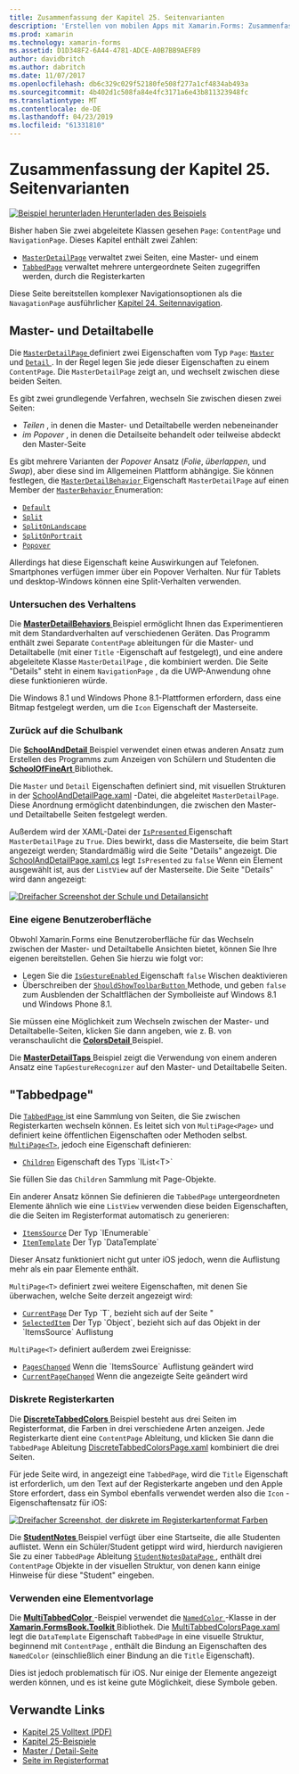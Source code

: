 ```yaml
---
title: Zusammenfassung der Kapitel 25. Seitenvarianten
description: 'Erstellen von mobilen Apps mit Xamarin.Forms: Zusammenfassung der Kapitel 25. Seitenvarianten'
ms.prod: xamarin
ms.technology: xamarin-forms
ms.assetid: D1D348F2-6A44-4781-ADCE-A0B7BB9AEF89
author: davidbritch
ms.author: dabritch
ms.date: 11/07/2017
ms.openlocfilehash: db6c329c029f52180fe508f277a1cf4834ab493a
ms.sourcegitcommit: 4b402d1c508fa84e4fc3171a6e43b811323948fc
ms.translationtype: MT
ms.contentlocale: de-DE
ms.lasthandoff: 04/23/2019
ms.locfileid: "61331810"
---
```

# <a name="summary-of-chapter-25-page-varieties"></a>Zusammenfassung der Kapitel 25. Seitenvarianten

[![Beispiel herunterladen](~/media/shared/download.png) Herunterladen des Beispiels](https://github.com/xamarin/xamarin-forms-book-samples/tree/master/Chapter25)

Bisher haben Sie zwei abgeleitete Klassen gesehen `Page`: `ContentPage` und `NavigationPage`. Dieses Kapitel enthält zwei Zahlen:

- [`MasterDetailPage`](xref:Xamarin.Forms.MasterDetailPage) verwaltet zwei Seiten, eine Master- und einem
- [`TabbedPage`](xref:Xamarin.Forms.TabbedPage) verwaltet mehrere untergeordnete Seiten zugegriffen werden, durch die Registerkarten

Diese Seite bereitstellen komplexer Navigationsoptionen als die `NavagationPage` ausführlicher [Kapitel 24. Seitennavigation](~/xamarin-forms/creating-mobile-apps-xamarin-forms/summaries/chapter24.md).

## <a name="master-and-detail"></a>Master- und Detailtabelle

Die [ `MasterDetailPage` ](xref:Xamarin.Forms.MasterDetailPage) definiert zwei Eigenschaften vom Typ `Page`: [ `Master` ](xref:Xamarin.Forms.MasterDetailPage.Master) und [ `Detail` ](xref:Xamarin.Forms.MasterDetailPage.Detail). In der Regel legen Sie jede dieser Eigenschaften zu einem `ContentPage`. Die `MasterDetailPage` zeigt an, und wechselt zwischen diese beiden Seiten.

Es gibt zwei grundlegende Verfahren, wechseln Sie zwischen diesen zwei Seiten:

- *Teilen* , in denen die Master- und Detailtabelle werden nebeneinander
- *im Popover* , in denen die Detailseite behandelt oder teilweise abdeckt den Master-Seite

Es gibt mehrere Varianten der *Popover* Ansatz (*Folie*, *überlappen*, und *Swap*), aber diese sind im Allgemeinen Plattform abhängige. Sie können festlegen, die [ `MasterDetailBehavior` ](xref:Xamarin.Forms.MasterDetailPage.MasterBehavior) Eigenschaft `MasterDetailPage` auf einen Member der [ `MasterBehavior` ](xref:Xamarin.Forms.MasterBehavior) Enumeration:

- [`Default`](xref:Xamarin.Forms.MasterBehavior.Default)
- [`Split`](xref:Xamarin.Forms.MasterBehavior.Split)
- [`SplitOnLandscape`](xref:Xamarin.Forms.MasterBehavior.SplitOnLandscape)
- [`SplitOnPortrait`](xref:Xamarin.Forms.MasterBehavior.SplitOnPortrait)
- [`Popover`](xref:Xamarin.Forms.MasterBehavior.Popover)

Allerdings hat diese Eigenschaft keine Auswirkungen auf Telefonen. Smartphones verfügen immer über ein Popover Verhalten. Nur für Tablets und desktop-Windows können eine Split-Verhalten verwenden.

### <a name="exploring-the-behaviors"></a>Untersuchen des Verhaltens

Die [ **MasterDetailBehaviors** ](https://github.com/xamarin/xamarin-forms-book-samples/tree/master/Chapter25/MasterDetailBehaviors) Beispiel ermöglicht Ihnen das Experimentieren mit dem Standardverhalten auf verschiedenen Geräten. Das Programm enthält zwei Separate `ContentPage` ableitungen für die Master- und Detailtabelle (mit einer `Title` -Eigenschaft auf festgelegt), und eine andere abgeleitete Klasse `MasterDetailPage` , die kombiniert werden. Die Seite "Details" steht in einem `NavigationPage` , da die UWP-Anwendung ohne diese funktionieren würde.

Die Windows 8.1 und Windows Phone 8.1-Plattformen erfordern, dass eine Bitmap festgelegt werden, um die `Icon` Eigenschaft der Masterseite.

### <a name="back-to-school"></a>Zurück auf die Schulbank

Die [ **SchoolAndDetail** ](https://github.com/xamarin/xamarin-forms-book-samples/tree/master/Chapter25/SchoolAndDetail) Beispiel verwendet einen etwas anderen Ansatz zum Erstellen des Programms zum Anzeigen von Schülern und Studenten die [ **SchoolOfFineArt** ](https://github.com/xamarin/xamarin-forms-book-samples/tree/master/Libraries/SchoolOfFineArt) Bibliothek.

Die `Master` und `Detail` Eigenschaften definiert sind, mit visuellen Strukturen in der [SchoolAndDetailPage.xaml](https://github.com/xamarin/xamarin-forms-book-samples/blob/master/Chapter25/SchoolAndDetail/SchoolAndDetail/SchoolAndDetail/SchoolAndDetailPage.xaml) -Datei, die abgeleitet `MasterDetailPage`. Diese Anordnung ermöglicht datenbindungen, die zwischen den Master- und Detailtabelle Seiten festgelegt werden.

Außerdem wird der XAML-Datei der [ `IsPresented` ](xref:Xamarin.Forms.MasterDetailPage.IsPresented) Eigenschaft `MasterDetailPage` zu `True`. Dies bewirkt, dass die Masterseite, die beim Start angezeigt werden; Standardmäßig wird die Seite "Details" angezeigt. Die [SchoolAndDetailPage.xaml.cs](https://github.com/xamarin/xamarin-forms-book-samples/blob/master/Chapter25/SchoolAndDetail/SchoolAndDetail/SchoolAndDetail/SchoolAndDetailPage.xaml.cs) legt `IsPresented` zu `false` Wenn ein Element ausgewählt ist, aus der `ListView` auf der Masterseite. Die Seite "Details" wird dann angezeigt:

[![Dreifacher Screenshot der Schule und Detailansicht](images/ch25fg09-small.png "Detailseite aus einem MasterDetailPage")](images/ch25fg09-large.png#lightbox "Detailseite aus einem MasterDetailPage")

### <a name="your-own-user-interface"></a>Eine eigene Benutzeroberfläche

Obwohl Xamarin.Forms eine Benutzeroberfläche für das Wechseln zwischen der Master- und Detailtabelle Ansichten bietet, können Sie Ihre eigenen bereitstellen. Gehen Sie hierzu wie folgt vor:

- Legen Sie die [ `IsGestureEnabled` ](xref:Xamarin.Forms.MasterDetailPage.IsGestureEnabled) Eigenschaft `false` Wischen deaktivieren
- Überschreiben der [ `ShouldShowToolbarButton` ](xref:Xamarin.Forms.MasterDetailPage.ShouldShowToolbarButton) Methode, und geben `false` zum Ausblenden der Schaltflächen der Symbolleiste auf Windows 8.1 und Windows Phone 8.1.

Sie müssen eine Möglichkeit zum Wechseln zwischen der Master- und Detailtabelle-Seiten, klicken Sie dann angeben, wie z. B. von veranschaulicht die [ **ColorsDetail** ](https://github.com/xamarin/xamarin-forms-book-samples/tree/master/Chapter25/ColorsDetails) Beispiel.

Die [ **MasterDetailTaps** ](https://github.com/xamarin/xamarin-forms-book-samples/tree/master/Chapter25/MasterDetailTaps) Beispiel zeigt die Verwendung von einem anderen Ansatz eine `TapGestureRecognizer` auf den Master- und Detailtabelle Seiten.

## <a name="tabbedpage"></a>"Tabbedpage"

Die [ `TabbedPage` ](xref:Xamarin.Forms.TabbedPage) ist eine Sammlung von Seiten, die Sie zwischen Registerkarten wechseln können. Es leitet sich von `MultiPage<Page>` und definiert keine öffentlichen Eigenschaften oder Methoden selbst. [`MultiPage<T>`](xref:Xamarin.Forms.MultiPage`1), jedoch eine Eigenschaft definieren:

- [`Children`](xref:Xamarin.Forms.MultiPage`1.Children) Eigenschaft des Typs `IList<T>`

Sie füllen Sie das `Children` Sammlung mit Page-Objekte.

Ein anderer Ansatz können Sie definieren die `TabbedPage` untergeordneten Elemente ähnlich wie eine `ListView` verwenden diese beiden Eigenschaften, die die Seiten im Registerformat automatisch zu generieren:

- [`ItemsSource`](xref:Xamarin.Forms.MultiPage`1.ItemsSource) Der Typ `IEnumerable`
- [`ItemTemplate`](xref:Xamarin.Forms.MultiPage`1.ItemTemplate) Der Typ `DataTemplate`

Dieser Ansatz funktioniert nicht gut unter iOS jedoch, wenn die Auflistung mehr als ein paar Elemente enthält.

`MultiPage<T>` definiert zwei weitere Eigenschaften, mit denen Sie überwachen, welche Seite derzeit angezeigt wird:

- [`CurrentPage`](xref:Xamarin.Forms.MultiPage`1.CurrentPage) Der Typ `T`, bezieht sich auf der Seite "
- [`SelectedItem`](xref:Xamarin.Forms.MultiPage`1.SelectedItem) Der Typ `Object`, bezieht sich auf das Objekt in der `ItemsSource` Auflistung

`MultiPage<T>` definiert außerdem zwei Ereignisse:

- [`PagesChanged`](xref:Xamarin.Forms.MultiPage`1.PagesChanged) Wenn die `ItemsSource` Auflistung geändert wird
- [`CurrentPageChanged`](xref:Xamarin.Forms.MultiPage`1.CurrentPageChanged) Wenn die angezeigte Seite geändert wird

### <a name="discrete-tab-pages"></a>Diskrete Registerkarten

Die [ **DiscreteTabbedColors** ](https://github.com/xamarin/xamarin-forms-book-samples/tree/master/Chapter25/DiscreteTabbedColors) Beispiel besteht aus drei Seiten im Registerformat, die Farben in drei verschiedene Arten anzeigen. Jede Registerkarte dient eine `ContentPage` Ableitung, und klicken Sie dann die `TabbedPage` Ableitung [DiscreteTabbedColorsPage.xaml](https://github.com/xamarin/xamarin-forms-book-samples/blob/master/Chapter25/DiscreteTabbedColors/DiscreteTabbedColors/DiscreteTabbedColors/DiscreteTabbedColorsPage.xaml) kombiniert die drei Seiten.

Für jede Seite wird, in angezeigt eine `TabbedPage`, wird die `Title` Eigenschaft ist erforderlich, um den Text auf der Registerkarte angeben und den Apple Store erfordert, dass ein Symbol ebenfalls verwendet werden also die `Icon` -Eigenschaftensatz für iOS:

[![Dreifacher Screenshot, der diskrete im Registerkartenformat Farben](images/ch25fg13-small.png "\"tabbedpage\"")](images/ch25fg13-large.png#lightbox "\"tabbedpage\"")

Die [ **StudentNotes** ](https://github.com/xamarin/xamarin-forms-book-samples/tree/master/Chapter25/StudentNotes) Beispiel verfügt über eine Startseite, die alle Studenten auflistet. Wenn ein Schüler/Student getippt wird wird, hierdurch navigieren Sie zu einer `TabbedPage` Ableitung [ `StudentNotesDataPage` ](https://github.com/xamarin/xamarin-forms-book-samples/blob/master/Chapter25/StudentNotes/StudentNotes/StudentNotes/StudentNotesDataPage.xaml), enthält drei `ContentPage` Objekte in der visuellen Struktur, von denen kann einige Hinweise für diese "Student" eingeben.

### <a name="using-an-itemtemplate"></a>Verwenden eine Elementvorlage

Die [ **MultiTabbedColor** ](https://github.com/xamarin/xamarin-forms-book-samples/tree/master/Chapter25/MultiTabbedColors) -Beispiel verwendet die [ `NamedColor` ](https://github.com/xamarin/xamarin-forms-book-samples/blob/master/Libraries/Xamarin.FormsBook.Toolkit/Xamarin.FormsBook.Toolkit/NamedColor.cs) -Klasse in der [ **Xamarin.FormsBook.Toolkit** ](https://github.com/xamarin/xamarin-forms-book-samples/tree/master/Libraries/Xamarin.FormsBook.Toolkit) Bibliothek. Die [MultiTabbedColorsPage.xaml](https://github.com/xamarin/xamarin-forms-book-samples/blob/master/Chapter25/MultiTabbedColors/MultiTabbedColors/MultiTabbedColors/MultiTabbedColorsPage.xaml) legt die `DataTemplate` Eigenschaft `TabbedPage` in eine visuelle Struktur, beginnend mit `ContentPage` , enthält die Bindung an Eigenschaften des `NamedColor` (einschließlich einer Bindung an die `Title` Eigenschaft).

Dies ist jedoch problematisch für iOS. Nur einige der Elemente angezeigt werden können, und es ist keine gute Möglichkeit, diese Symbole geben.



## <a name="related-links"></a>Verwandte Links

- [Kapitel 25 Volltext (PDF)](https://download.xamarin.com/developer/xamarin-forms-book/XamarinFormsBook-Ch25-Apr2016.pdf)
- [Kapitel 25-Beispiele](https://github.com/xamarin/xamarin-forms-book-samples/tree/master/Chapter25)
- [Master / Detail-Seite](~/xamarin-forms/app-fundamentals/navigation/master-detail-page.md)
- [Seite im Registerformat](~/xamarin-forms/app-fundamentals/navigation/tabbed-page.md)
